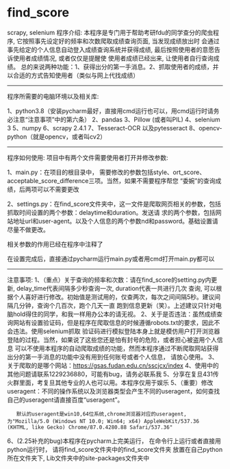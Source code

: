 # find_score
scrapy, selenium
程序介绍: 本程序是专门用于帮助考研fdu的同学查分的爬虫程序, 它按照事先设定好的频率和次数爬取成绩查询页面, 当发现成绩放出时
              会通过事先给定的个人信息自动登入成绩查询系统并获得成绩, 最后按照使用者的意愿告诉使用者成绩情况, 或者仅仅是提醒使
              使用者成绩已经出来, 让使用者自行查询成绩。
              总的来说两种功能：1、获得出分的第一手消息。2、抓取使用者的成绩，并以合适的方式告知使用者（类似与网上代找成绩）
________________________________________________________________________________________________________________________________________
程序所需要的电脑环境以及相关库:

1、python3.8（安装pycharm最好，直接用cmd运行也可以，用cmd运行时请务必注意“注意事项”中的第六条）
2、pandas
3、Pillow (或者叫PIL)
4、selenium 3
5、numpy
6、scrapy 2.4.1
7、Tesseract-OCR 以及pytesseract
8、opencv-python（就是opencv，或者叫cv2）
_________________________________________________________________________________________________________________________________________
程序如何使用: 项目中有两个文件需要使用者打开并修改参数:

1、main.py：在项目的根目录中， 需要修改的参数包括style、ort_score、acceptable_score_difference三项。当然，如果不需要程序帮您
                  “委婉”的查询成绩，后两项可以不需要更改

2、settings.py：在find_score文件夹中，这一文件是爬取网页相关的参数，包括抓取时间设置的两个参数：delaytime和duration。发送请
                        求的两个参数，包括网站地址url和user-agent。以及个人信息的两个参数nd和password。基础设置请尽量不做更改。

相关参数的作用已经在程序中注释了

在设置完成后，直接通过pycharm运行main.py或者用cmd打开main.py都可以
____________________________________________________________________________________________________________________________________________
注意事项:
1、（重点）关于查询的频率和次数：请在find_score的setting.py内更新, delay_time代表间隔多少秒查询一次, duration代表一共进行几次
       查询,  可以根据个人喜好进行修改。初始值是测试用的，仅查两次，每次之间间隔5秒。建议间隔几分钟，查询个几百次，跑个几天一直
       跑到信息更新（笑）。上述建议只针对电脑hold得住的同学，和我一样用办公本的请无视。
2、关于是否违法：虽然成绩查询网站有设置验证码，但是程序在爬取信息的时候遵循robots.txt的要求，因此不会违法。使用selenium抓取
      验证码进行模拟登陆本身上就是模仿用户打开浏览器登陆的过程。当然，如果说了这些您还是怕有封号的危险，或者担心被盗用个人信息
      可以不使用本程序的自动爬取成绩的功能，然而本程序通过不断爬取网站获得出分的第一手消息的功能中没有用到任何账号或者个人信息，
      请放心使用。
3、关于爬取的是哪个网站：https://gsas.fudan.edu.cn/sscjcx/index
4、使用中的其他问题请联系1229236880，可能有bug，请务必联系我
5、分享在复旦431传火群里面，考复旦其他专业的人也可以用。本程序仅用于娱乐
5、（重要）修改useragent：不同的操作系统以及浏览器类型会产生不同的useragent，如何查找自己的useragent请直接百度“useragent”。

       默认的useragent是win10,64位系统,chrome浏览器对应的useragent, 为"Mozilla/5.0 (Windows NT 10.0; Win64; x64) AppleWebKit/537.36 (KHTML, like Gecko) Chrome/87.0.4280.88 Safari/537.36"
6、(2.25补充的bug)本程序在pycharm上完美运行， 在命令行上运行或者直接用python运行时， 请将find_score文件夹中的find_score文件夹
     放置在自己python所在文件夹下, Lib文件夹中的site-packages文件夹中
